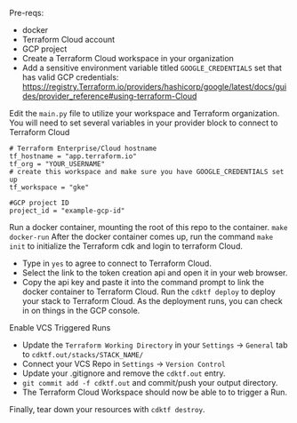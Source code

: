 Pre-reqs:
- docker
- Terraform Cloud account
- GCP project
- Create a Terraform Cloud workspace in your organization
- Add a sensitive environment variable titled `GOOGLE_CREDENTIALS` set that has valid GCP credentials: https://registry.Terraform.io/providers/hashicorp/google/latest/docs/guides/provider_reference#using-terraform-Cloud

Edit the `main.py` file to utilize your workspace and Terraform organization.
You will need to set several variables in your provider block to connect to Terraform Cloud
```
# Terraform Enterprise/Cloud hostname
tf_hostname = "app.terraform.io"
tf_org = "YOUR_USERNAME"
# create this workspace and make sure you have GOOGLE_CREDENTIALS set up
tf_workspace = "gke"

#GCP project ID
project_id = "example-gcp-id"
```

Run a docker container, mounting the root of this repo to the container.
`make docker-run`
After the docker container comes up, run the command `make init` to initialize the Terraform cdk and login to terraform Cloud.
- Type in `yes` to agree to connect to Terraform Cloud.
- Select the link to the token creation api and open it in your web browser.
- Copy the api key and paste it into the command prompt to link the docker container to Terraform Cloud.
Run the `cdktf deploy` to deploy your stack to Terraform Cloud.
As the deployment runs, you can check in on things in the GCP console.

Enable VCS Triggered Runs
- Update the `Terraform Working Directory` in your `Settings` -> `General` tab to `cdktf.out/stacks/STACK_NAME/`
- Connect your VCS Repo in `Settings` -> `Version Control`
- Update your .gitignore and remove the `cdktf.out` entry.
- `git commit add -f cdktf.out` and commit/push your output directory.
- The Terraform Cloud Workspace should now be able to to trigger a Run.

Finally, tear down your resources with `cdktf destroy`.
